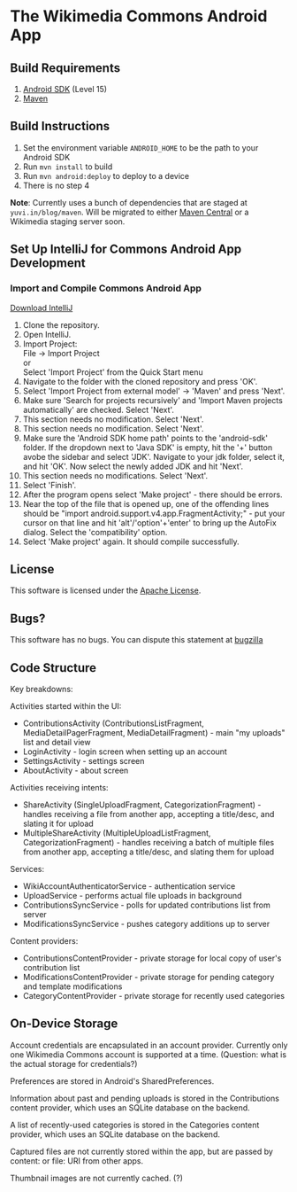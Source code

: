 # The Wikimedia Commons Android App #

## Build Requirements ##

1. [Android SDK][1] (Level 15)
2. [Maven][2]

## Build Instructions ##

1. Set the environment variable `ANDROID_HOME` to be the path to your Android SDK
2. Run `mvn install` to build
3. Run `mvn android:deploy` to deploy to a device
4. There is no step 4

**Note**: Currently uses a bunch of dependencies that are staged at `yuvi.in/blog/maven`. Will be migrated to either [Maven Central][4] or a Wikimedia staging server soon.

## Set Up IntelliJ for Commons Android App Development ##

### Import and Compile Commons Android App ##

[Download IntelliJ][6]

1. Clone the repository.
2. Open IntelliJ.
3. Import Project:  
	File -> Import Project  
	or  
	Select 'Import Project' from the Quick Start menu  
4. Navigate to the folder with the cloned repository and press 'OK'.
5. Select 'Import Project from external model' -> 'Maven' and press 'Next'.
6. Make sure 'Search for projects recursively' and 'Import Maven projects automatically' are checked. Select 'Next'.
7. This section needs no modification. Select 'Next'.
8. This section needs no modification. Select 'Next'.
9. Make sure the 'Android SDK home path' points to the 'android-sdk' folder. If the dropdown next to 'Java SDK' is empty, hit the '+' button avobe the sidebar and select 'JDK'. Navigate to your jdk folder, select it, and hit 'OK'. Now select the newly added JDK and hit 'Next'.
10. This section needs no modifications. Select 'Next'.
11. Select 'Finish'.
12. After the program opens select 'Make project' - there should be errors.
13. Near the top of the file that is opened up, one of the offending lines should be "import android.support.v4.app.FragmentActivity;" - put your cursor on that line and hit 'alt'/'option'+'enter' to bring up the AutoFix dialog. Select the 'compatibility' option.
14. Select 'Make project' again. It should compile successfully.

## License ##

This software is licensed under the [Apache License][5].

## Bugs? ##

This software has no bugs. You can dispute this statement at [bugzilla][3]

## Code Structure ##

Key breakdowns:

Activities started within the UI:
* ContributionsActivity (ContributionsListFragment, MediaDetailPagerFragment, MediaDetailFragment) - main "my uploads" list and detail view
* LoginActivity - login screen when setting up an account
* SettingsActivity - settings screen
* AboutActivity - about screen

Activities receiving intents:
* ShareActivity (SingleUploadFragment, CategorizationFragment) - handles receiving a file from another app, accepting a title/desc, and slating it for upload
* MultipleShareActivity (MultipleUploadListFragment, CategorizationFragment) - handles receiving a batch of multiple files from another app, accepting a title/desc, and slating them for upload

Services:
* WikiAccountAuthenticatorService - authentication service
* UploadService - performs actual file uploads in background
* ContributionsSyncService - polls for updated contributions list from server
* ModificationsSyncService - pushes category additions up to server

Content providers:
* ContributionsContentProvider - private storage for local copy of user's contribution list
* ModificationsContentProvider - private storage for pending category and template modifications
* CategoryContentProvider - private storage for recently used categories


## On-Device Storage ##

Account credentials are encapsulated in an account provider. Currently only one Wikimedia Commons account is supported at a time. (Question: what is the actual storage for credentials?)

Preferences are stored in Android's SharedPreferences.

Information about past and pending uploads is stored in the Contributions content provider, which uses an SQLite database on the backend.

A list of recently-used categories is stored in the Categories content provider, which uses an SQLite database on the backend.

Captured files are not currently stored within the app, but are passed by content: or file: URI from other apps.

Thumbnail images are not currently cached. (?)






[1]: https://developer.android.com/sdk/index.html
[2]: https://maven.apache.org/
[3]: https://bugzilla.wikimedia.org/enter_bug.cgi?product=Commons%20App
[4]: http://search.maven.org/
[5]: https://www.apache.org/licenses/LICENSE-2.0
[6]: http://www.jetbrains.com/idea/download/index.html
